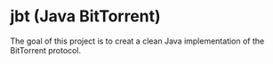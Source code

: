 jbt (Java BitTorrent) 
===

The goal of this project is to creat a clean Java implementation of the BitTorrent protocol.
